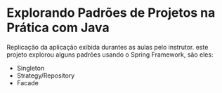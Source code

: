 # Explorando Padrões de Projetos na Prática com Java

Replicação da aplicação exibida durantes as aulas pelo instrutor. este projeto explorou alguns padrões usando o Spring Framework, são eles:
- Singleton
- Strategy/Repository
- Facade
